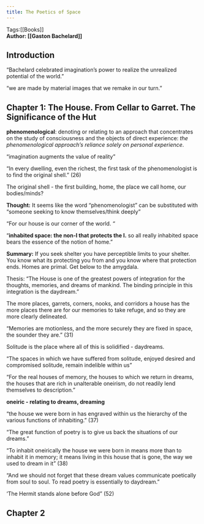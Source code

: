 ```yaml
---
title: The Poetics of Space
---
```


Tags:[[Books]]  
**Author: [[Gaston Bachelard]]**

## Introduction

“Bachelard celebrated imagination’s power to realize the unrealized potential of the world.”

“we are made by material images that we remake in our turn.”

## Chapter 1: The House. From Cellar to Garret. The Significance of the Hut

**phenomenological**: denoting or relating to an approach that concentrates on the study of consciousness and the objects of direct experience: _the phenomenological approach’s reliance solely on personal experience_.

“imagination augments the value of reality”

“In every dwelling, even the richest, the first task of the phenomenologist is to find the original shell.” (26)

The original shell - the first building, home, the place we call home, our bodies/minds?

**Thought:** It seems like the word “phenomenologist” can be substituted with “someone seeking to know themselves/think deeply”

“For our house is our corner of the world. “

“**inhabited space: the non-I that protects the I.** so all really inhabited space bears the essence of the notion of home.”

**Summary:** If you seek shelter you have perceptible limits to your shelter. You know what its protecting you from and you know where that protection ends. Homes are primal. Get below to the amygdala.

Thesis: “The House is one of the greatest powers of integration for the thoughts, memories, and dreams of mankind. The binding principle in this integration is the daydream.”

The more places, garrets, corners, nooks, and corridors a house has the more places there are for our memories to take refuge, and so they are more clearly delineated.

“Memories are motionless, and the more securely they are fixed in space, the sounder they are.” (31)

Solitude is the place where all of this is solidified - daydreams.

“The spaces in which we have suffered from solitude, enjoyed desired and compromised solitude, remain indelible within us”

“For the real houses of memory, the houses to which we return in dreams, the houses that are rich in unalterable oneirism, do not readily lend themselves to description.”

**oneiric - relating to dreams, dreaming**

“the house we were born in has engraved within us the hierarchy of the various functions of inhabiting.” (37)

“The great function of poetry is to give us back the situations of our dreams.”

“To inhabit oneirically the house we were born in means more than to inhabit it in memory; it means living in this house that is gone, the way we used to dream in it” (38)

“And we should not forget that these dream values communicate poetically from soul to soul. To read poetry is essentially to daydream.”

‘The Hermit stands alone before God” (52)

## Chapter 2
